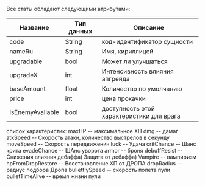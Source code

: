 Все статы обладают следующими атрибутами:

| Название         | Тип данных | Описание                                      |
| ---------------- | ---------- | --------------------------------------------- |
| code             | String     | код-идентификатор сущности                    |
| nameRu           | String     | Имя, кириллицей                               |
| upgradable       | bool       | Может ли улучшаться                           |
| upgradeX         | int        | Интенсивность влияния апгрейда                |
| baseAmount       | float      | Количество по умолчанию                       |
| price            | int        | цена прокачки                                 |
| isEnemyAvaliable | bool       | доступность этой характеристики для врага<br> |

список характеристик:
maxHP -- максимальное ХП
dmg -- дамаг
atkSpeed -- Скорость атаки, количество выстрелов в секунду
moveSpeed -- Скорость передвижения
luck -- Удача
critChance -- Шанс крита
evadeChance -- ШАнс уворота
armor -- броня
debuffResist -- Снижения влияния дебаффа( Защита от дебаффа)
Vampire -- вампиризм
hpFromDropRestore -- Восстановление ХП от ДРОПА
dropRadius -- радиус подбора Дропа
bulletflySpeed -- скорость полета пули
bulletTimeAlive -- время жизни пули

